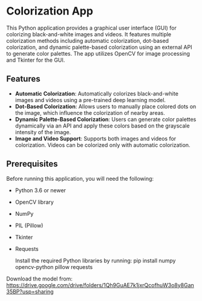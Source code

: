 # Colorization App

This Python application provides a graphical user interface (GUI) for colorizing black-and-white images and videos. It features multiple colorization methods including automatic colorization, dot-based colorization, and dynamic palette-based colorization using an external API to generate color palettes. The app utilizes OpenCV for image processing and Tkinter for the GUI.

## Features

- **Automatic Colorization**: Automatically colorizes black-and-white images and videos using a pre-trained deep learning model.
- **Dot-Based Colorization**: Allows users to manually place colored dots on the image, which influence the colorization of nearby areas.
- **Dynamic Palette-Based Colorization**: Users can generate color palettes dynamically via an API and apply these colors based on the grayscale intensity of the image.
- **Image and Video Support**: Supports both images and videos for colorization. Videos can be colorized only with automatic colorization.

## Prerequisites

Before running this application, you will need the following:
- Python 3.6 or newer
- OpenCV library
- NumPy
- PIL (Pillow)
- Tkinter
- Requests


  Install the required Python libraries by running: pip install numpy opencv-python pillow requests


Download the model from: https://drive.google.com/drive/folders/1Qh9GuAE7k1jxrQcofhuW3o8y8Gan35BP?usp=sharing


